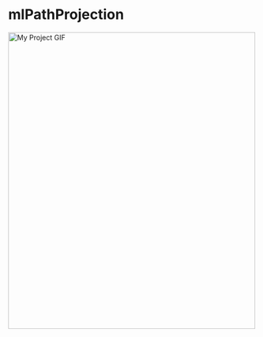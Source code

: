 # mlPathProjection
<img src="[./myGif.gif](https://previews.dropbox.com/p/thumb/AB9HOcSVdGEv0UT5mJ0jrFyL5PX6_fAn9mXHtvZ2JE2ISdd-qXo9Ef4Fma3eigr4kYC8s5TBci4Y56tpRL8RytY9G1lSTYZQcfpY_hCLa7BH8oTEJCdZ9cCWZBu1BiF2Yiz83YleT6zXQA7xtYT9xgfAVZ6T_8bvOkyJPVRvllX6uIVQfwX1Pe2smgxI78OFt2IRojs5Qq6EJwgOo9uNGLC5CFSZA1UNl-7GxpbEZ5JEIXm1Zo8uMsk1t6aP_gzI_kvbfr7hjjZBpntBacW9vRMwYhL3r24wYjBomFEZJ5_ioqnYhGqaw_z8zG9Ywzx94Ey-r-_DaqblfUHvuPSZQxmk-OZOnTC1IlWwXRHe12CIkAJ0pPamMWClRSUXZkP5PDQ/p.gif)" alt="My Project GIF" width="500" height="600">
